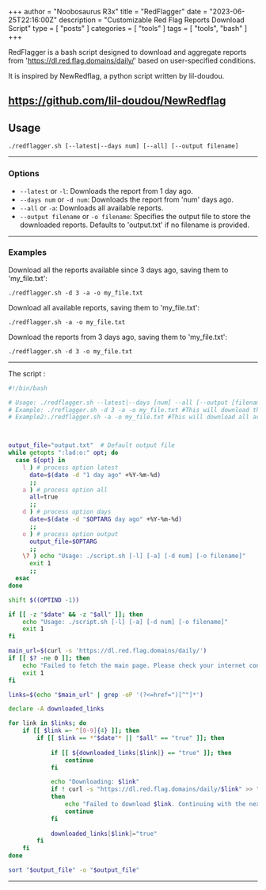 +++
author = "Noobosaurus R3x"
title = "RedFlagger"
date = "2023-06-25T22:16:00Z"
description = "Customizable Red Flag Reports Download Script"
type = [
    "posts"
]
categories = [
    "tools"
]
tags = [
    "tools",
    "bash"
]
+++



RedFlagger is a bash script designed to download and aggregate reports from 'https://dl.red.flag.domains/daily/' based on user-specified conditions.

It is inspired by NewRedflag, a python script written by lil-doudou.

https://github.com/lil-doudou/NewRedflag
---
## Usage

```./redflagger.sh [--latest|--days num] [--all] [--output filename]```


---
### Options

- `--latest` or `-l`: Downloads the report from 1 day ago.
- `--days num` or `-d num`: Downloads the report from 'num' days ago.
- `--all` or `-a`: Downloads all available reports.
- `--output filename` or `-o filename`: Specifies the output file to store the downloaded reports. Defaults to 'output.txt' if no filename is provided.
---
### Examples

Download all the reports available since 3 days ago, saving them to 'my_file.txt':

```./redflagger.sh -d 3 -a -o my_file.txt```

Download all available reports, saving them to 'my_file.txt':

```./redflagger.sh -a -o my_file.txt```

Download the reports from 3 days ago, saving them to 'my_file.txt':

```./redflagger.sh -d 3 -o my_file.txt```

---
The script :
```bash
#!/bin/bash

# Usage: ./redflagger.sh --latest|--days [num] --all [--output [filename]]
# Example: ./reflagger.sh -d 3 -a -o my_file.txt #This will download the report from 3 days ago and all available reports, saving them to my_file.txt
# Example2:./redflagger.sh -a -o my_file.txt #This will download all available reports, saving them to my_file.txt



output_file="output.txt"  # Default output file
while getopts ":lad:o:" opt; do
  case ${opt} in
    l ) # process option latest
      date=$(date -d "1 day ago" +%Y-%m-%d)
      ;;
    a ) # process option all
      all=true
      ;;
    d ) # process option days
      date=$(date -d "$OPTARG day ago" +%Y-%m-%d)
      ;;
    o ) # process option output
      output_file=$OPTARG
      ;;
    \? ) echo "Usage: ./script.sh [-l] [-a] [-d num] [-o filename]"
      exit 1
      ;;
  esac
done

shift $((OPTIND -1))

if [[ -z "$date" && -z "$all" ]]; then
    echo "Usage: ./script.sh [-l] [-a] [-d num] [-o filename]"
    exit 1
fi

main_url=$(curl -s 'https://dl.red.flag.domains/daily/')
if [[ $? -ne 0 ]]; then
    echo "Failed to fetch the main page. Please check your internet connection."
    exit 1
fi

links=$(echo "$main_url" | grep -oP '(?<=href=")[^"]*')

declare -A downloaded_links

for link in $links; do
    if [[ $link =~ ^[0-9]{4} ]]; then
        if [[ $link == *"$date"* || "$all" == "true" ]]; then
            
            if [[ ${downloaded_links[$link]} == "true" ]]; then
                continue
            fi

            echo "Downloading: $link"
            if ! curl -s "https://dl.red.flag.domains/daily/$link" >> "$output_file" 2>/dev/null ;
            then
                echo "Failed to download $link. Continuing with the next one."
                continue
            fi
            
            downloaded_links[$link]="true"
        fi
    fi
done

sort "$output_file" -o "$output_file"
```
---